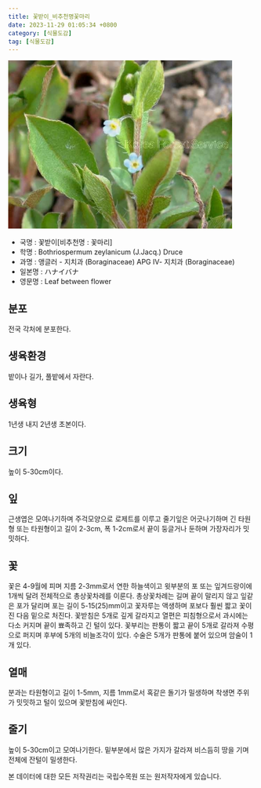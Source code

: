 ```yaml
---
title: 꽃받이_비추천명꽃마리
date: 2023-11-29 01:05:34 +0800
category: [식물도감]
tag: [식물도감]
---
```




![꽃받이[비추천명 : 꽃마리]](/assets/img/fileUpload/plants/basic/Boraginaceae/Bothriospermum/7737/1_th2.JPG)
- 국명 : 꽃받이[비추천명 : 꽃마리]
- 학명 : Bothriospermum zeylanicum (J.Jacq.) Druce
- 과명 : 앵글러 - 지치과 (Boraginaceae) APG Ⅳ- 지치과 (Boraginaceae)
- 일본명 : ハナイバナ
- 영문명 : Leaf between flower


## 분포
전국 각처에 분포한다.
## 생육환경
밭이나 길가, 풀밭에서 자란다.
## 생육형
1년생 내지 2년생 초본이다.
## 크기
높이 5-30cm이다.
## 잎
근생엽은 모여나기하며 주걱모양으로 로제트를 이루고 줄기잎은 어긋나기하며 긴 타원형 또는 타원형이고 길이 2-3cm, 폭 1-2cm로서 끝이 둥글거나 둔하며 가장자리가 밋밋하다.
## 꽃
꽃은 4-9월에 피며 지름 2-3mm로서 연한 하늘색이고 윗부분의 포 또는 잎겨드랑이에 1개씩 달려 전체적으로 총상꽃차례를 이룬다. 총상꽃차례는 길며 끝이 말리지 않고 잎같은 포가 달리며 포는 길이 5-15(25)mm이고 꽃자루는 액생하며 포보다 훨씬 짧고 꽃이 진 다음 밑으로 처진다. 꽃받침은 5개로 깊게 갈라지고 열편은 피침형으로서 과시에는 다소 커지며 끝이 뾰족하고 긴 털이 있다. 꽃부리는 판통이 짧고 끝이 5개로 갈라져 수평으로 퍼지며 후부에 5개의 비늘조각이 있다. 수술은 5개가 판통에 붙어 있으며 암술이 1개 있다.
## 열매
분과는 타원형이고 길이 1-5mm, 지름 1mm로서 혹같은 돌기가 밀생하며 착생면 주위가 밋밋하고 털이 있으며 꽃받침에 싸인다.
## 줄기
높이 5-30cm이고 모여나기한다. 밑부분에서 많은 가지가 갈라져 비스듬히 땅을 기며 전체에 잔털이 밀생한다.






본 데이터에 대한 모든 저작권리는 국립수목원 또는 원저작자에게 있습니다.
